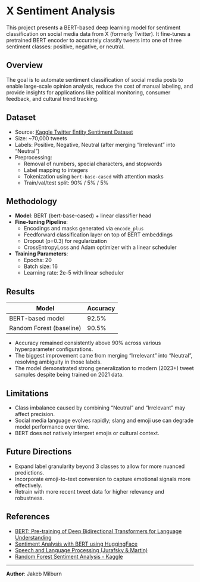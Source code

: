 # X Sentiment Analysis

This project presents a BERT-based deep learning model for sentiment classification on social media data from X (formerly Twitter). It fine-tunes a pretrained BERT encoder to accurately classify tweets into one of three sentiment classes: positive, negative, or neutral.

## Overview

The goal is to automate sentiment classification of social media posts to enable large-scale opinion analysis, reduce the cost of manual labeling, and provide insights for applications like political monitoring, consumer feedback, and cultural trend tracking.

## Dataset

- Source: [Kaggle Twitter Entity Sentiment Dataset](https://www.kaggle.com/datasets/jp797498e/twitter-entity-sentiment-analysis/data)
- Size: ~70,000 tweets
- Labels: Positive, Negative, Neutral (after merging “Irrelevant” into “Neutral”)
- Preprocessing:
  - Removal of numbers, special characters, and stopwords
  - Label mapping to integers
  - Tokenization using `bert-base-cased` with attention masks
  - Train/val/test split: 90% / 5% / 5%

## Methodology

- **Model**: BERT (bert-base-cased) + linear classifier head
- **Fine-tuning Pipeline**:
  - Encodings and masks generated via `encode_plus`
  - Feedforward classification layer on top of BERT embeddings
  - Dropout (p=0.3) for regularization
  - CrossEntropyLoss and Adam optimizer with a linear scheduler
- **Training Parameters**:
  - Epochs: 20
  - Batch size: 16
  - Learning rate: 2e-5 with linear scheduler

## Results

| Model                | Accuracy |
|---------------------|----------|
| BERT-based model     | 92.5%    |
| Random Forest (baseline) | 90.5%    |

- Accuracy remained consistently above 90% across various hyperparameter configurations.
- The biggest improvement came from merging “Irrelevant” into “Neutral”, resolving ambiguity in those labels.
- The model demonstrated strong generalization to modern (2023+) tweet samples despite being trained on 2021 data.

## Limitations

- Class imbalance caused by combining “Neutral” and “Irrelevant” may affect precision.
- Social media language evolves rapidly; slang and emoji use can degrade model performance over time.
- BERT does not natively interpret emojis or cultural context.

## Future Directions

- Expand label granularity beyond 3 classes to allow for more nuanced predictions.
- Incorporate emoji-to-text conversion to capture emotional signals more effectively.
- Retrain with more recent tweet data for higher relevancy and robustness.

## References

- [BERT: Pre-training of Deep Bidirectional Transformers for Language Understanding](https://arxiv.org/abs/1810.04805)
- [Sentiment Analysis with BERT using HuggingFace](https://medium.com/@manjindersingh_10145/sentiment-analysis-with-bert-using-huggingface-88e99deeec9a)
- [Speech and Language Processing (Jurafsky & Martin)](https://web.stanford.edu/~jurafsky/slp3/)
- [Random Forest Sentiment Analysis - Kaggle](https://www.kaggle.com/code/omaradel1221/nlp-sentiment-analysis)

---

**Author**: Jakeb Milburn  
